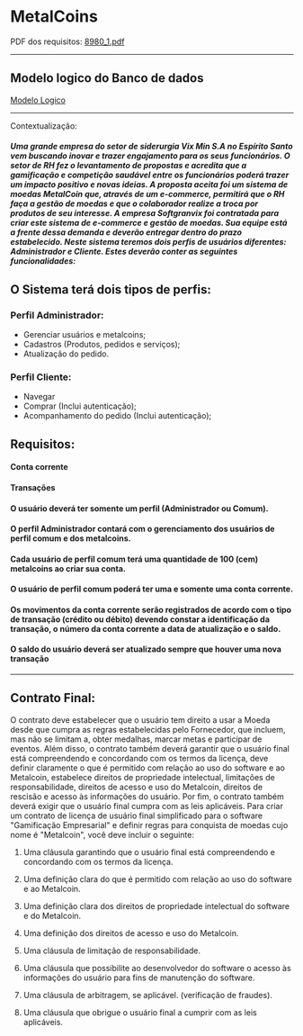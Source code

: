 # MetalCoins

PDF dos requisitos: [8980_1.pdf](https://github.com/gladsonsimoes/MetalCoins/files/10849737/8980_1.pdf)


---

## Modelo logico do Banco de dados
<a href="modeloLogicoBD.png">Modelo Logico</a>

---

Contextualização:
<h5> Uma grande empresa do setor de siderurgia Vix Min S.A no Espírito Santo vem buscando inovar e trazer engajamento para os seus funcionários. O setor de 
RH fez o levantamento de propostas e acredita que a gamificação e competição saudável entre os funcionários poderá trazer um impacto positivo e novas 
ideias. A proposta aceita foi um sistema de moedas MetalCoin que, através de um e-commerce, permitirá que o RH faça a gestão de moedas e que o 
colaborador realize a troca por produtos de seu interesse.
A empresa Softgranvix foi contratada para criar este sistema de e-commerce e gestão de moedas. Sua equipe está a frente dessa demanda e deverão 
entregar dentro do prazo estabelecido. Neste sistema teremos dois perfis de usuários diferentes: Administrador e Cliente. Estes deverão conter as seguintes 
funcionalidades: </h5>

## O Sistema terá dois tipos de perfis:

### Perfil Administrador:
- Gerenciar usuários e metalcoins;
- Cadastros (Produtos, pedidos e serviços);
- Atualização do pedido.

### Perfil Cliente:
- Navegar
- Comprar (Inclui autenticação);
- Acompanhamento do pedido (Inclui autenticação);

## Requisitos:

#### Conta corrente

#### Transações

#### O usuário deverá ter somente um perfil (Administrador ou Comum).

#### O perfil Administrador contará com o gerenciamento dos usuários de perfil comum e dos metalcoins.

#### Cada usuário de perfil comum terá uma quantidade de 100 (cem) metalcoins ao criar sua conta.

#### O usuário de perfil comum poderá ter uma e somente uma conta corrente. 

#### Os movimentos da conta corrente serão registrados de acordo com o  tipo de transação (crédito ou débito) devendo constar a identificação da transação, o número da conta corrente a data de atualização e o saldo. 

#### O saldo do usuário deverá ser atualizado sempre que houver uma nova transação

---

## Contrato Final:

O contrato deve estabelecer que o usuário tem direito a usar a Moeda desde que cumpra as regras estabelecidas pelo Fornecedor, que incluem, mas não se limitam a, obter medalhas, marcar metas e participar de eventos.
Além disso, o contrato também deverá garantir que o usuário final está compreendendo e concordando com os termos da licença, deve definir claramente o que é permitido com relação ao uso do software e ao Metalcoin, estabelece direitos de propriedade intelectual, limitações de responsabilidade, direitos de acesso e uso do Metalcoin, direitos de rescisão e acesso às informações do usuário.
Por fim, o contrato também deverá exigir que o usuário final cumpra com as leis aplicáveis.
Para criar um contrato de licença de usuário final simplificado para o software "Gamificação Empresarial" e definir regras para conquista de moedas cujo nome é "Metalcoin", você deve incluir o seguinte:

1. Uma cláusula garantindo que o usuário final está compreendendo e concordando com os termos da licença.

2. Uma definição clara do que é permitido com relação ao uso do software e ao Metalcoin.

3. Uma definição clara dos direitos de propriedade intelectual do software e do Metalcoin.

4. Uma definição dos direitos de acesso e uso do Metalcoin.

5. Uma cláusula de limitação de responsabilidade.

6. Uma cláusula que possibilite ao desenvolvedor do software o acesso às informações do usuário para fins de manutenção do software.

7. Uma cláusula de arbitragem, se aplicável. (verificação de fraudes).

8. Uma cláusula que obrigue o usuário final a cumprir com as leis aplicáveis.
